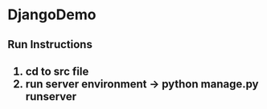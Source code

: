 # DjangoDemo


<h2>Run Instructions<h2> 

<ol>
<li> cd to src file</li>
<li> run server environment -> python manage.py runserver</li>
<ol>